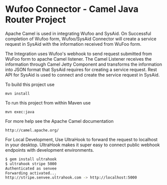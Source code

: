 Wufoo Connector - Camel Java Router Project
===========================================
Apache Camel is used in integrating Wufoo and SysAid. On Successful completion of Wufoo form, Wufoo/SysAid Connector will create a service request in SysAid with the information received from WuFoo form.

The Integration uses Wufoo's webhook to send request submitted from WuFoo form to apache Camel listener. The Camel Listener receives the information through Camel Jetty Component and transforms the information into JSON format that SysAid requires for creating a service request. Rest API for SysAid is used to connect and create the service request in SysAid.

To build this project use

    mvn install

To run this project from within Maven use

    mvn exec:java

For more help see the Apache Camel documentation

    http://camel.apache.org/
    
For Local Development, Use UltraHook to forward the request to localhost in your desktop.
UltraHook makes it super easy to connect public webhook endpoints with development environments.
```sh
$ gem install ultrahook
$ ultrahook stripe 5000
Authenticated as senvee
Forwarding activated...
http://stripe.senvee.ultrahook.com -> http://localhost:5000
```
